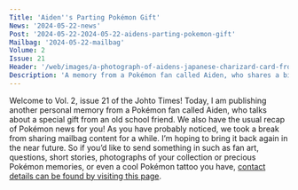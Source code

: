 ```yaml
---
Title: 'Aiden''s Parting Pokémon Gift'
News: '2024-05-22-news'
Post: '2024-05-22-2024-05-22-aidens-parting-pokemon-gift'
Mailbag: '2024-05-22-mailbag'
Volume: 2
Issue: 21
Header: '/web/images/a-photograph-of-aidens-japanese-charizard-card-from-neo-premium-file-2-released-in-july-2000-followe.jpeg'
Description: 'A memory from a Pokémon fan called Aiden, who shares a bittersweet story of when his school friend gave him a Pokémon card to remember her by. Plus, we have a recap on the latest Pokémon news'
---
```

Welcome to Vol. 2, issue 21 of the Johto Times! Today, I am publishing another personal memory from a Pokémon fan called Aiden, who talks about a special gift from an old school friend. We also have the usual recap of Pokémon news for you!
As you have probably noticed, we took a break from sharing mailbag content for a while. I’m hoping to bring it back again in the near future. So if you’d like to send something in such as fan art, questions, short stories, photographs of your collection or precious Pokémon memories, or even a cool Pokémon tattoo you have, [contact details can be found by visiting this page](https://johto.substack.com/s/mailbag).